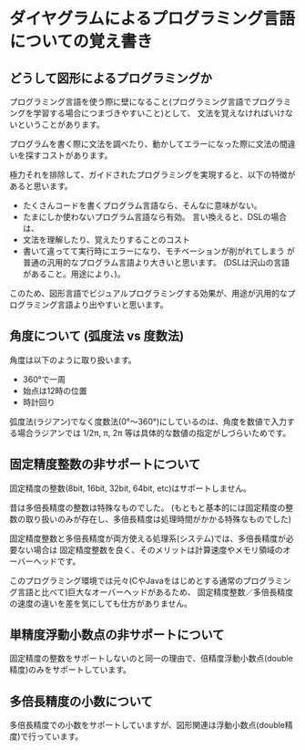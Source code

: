 # ダイヤグラムによるプログラミング言語についての覚え書き

## どうして図形によるプログラミングか

プログラミング言語を使う際に壁になること(プログラミング言語でプログラミングを学習する場合につまづきやすいこと)として、
文法を覚えなければいけないということがあります。

プログラムを書く際に文法を調べたり、動かしてエラーになった際に文法の間違いを探すコストがあります。

極力それを排除して、ガイドされたプログラミングを実現すると、以下の特徴があると思います。
- たくさんコードを書くプログラム言語なら、そんなに意味がない。
- たまにしか使わないプログラム言語なら有効。
言い換えると、DSLの場合は、
- 文法を理解したり、覚えたりすることのコスト
- 書いて違ってて実行時にエラーになり、モチベーションが削がれてしまう
が普通の汎用的なプログラム言語より大きいと思います。
(DSLは沢山の言語があること。用途により、)。

このため、図形言語でビジュアルプログラミングする効果が、用途が汎用的なプログラミング言語より出やすいと思います。

## 角度について (弧度法 vs 度数法)
角度は以下のように取り扱います。
- 360°で一周
- 始点は12時の位置
- 時計回り

弧度法(ラジアン)でなく度数法(0°～360°)にしているのは、角度を数値で入力する場合ラジアンでは 1/2π, π, 2π 等は具体的な数値の指定がしづらいためです。

## 固定精度整数の非サポートについて
固定精度の整数(8bit, 16bit, 32bit, 64bit, etc)はサポートしません。

昔は多倍長精度の整数は特殊なものでした。
(もともと基本的には固定精度の整数の取り扱いのみが存在し、多倍長精度は処理時間がかかる特殊なものでした)

固定精度整数と多倍長精度が両方使える処理系(システム)では、多倍長精度が必要ない場合は
固定精度整数を良く、そのメリットは計算速度やメモリ領域のオーバーヘッドです。

このプログラミング環境では元々(CやJavaをはじめとする通常のプログラミング言語と比べて)巨大なオーバーヘッドがあるため、
固定精度整数／多倍長精度の速度の違いを差を気にしても仕方がありません。

## 単精度浮動小数点の非サポートについて
固定精度の整数をサポートしないのと同一の理由で、倍精度浮動小数点(double精度)のみをサポートしています。

## 多倍長精度の小数について
多倍長精度での小数をサポートしていますが、図形関連は浮動小数点(double精度)で行っています。

